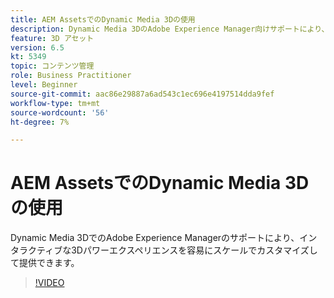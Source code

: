 ```yaml
---
title: AEM AssetsでのDynamic Media 3Dの使用
description: Dynamic Media 3DのAdobe Experience Manager向けサポートにより、インタラクティブな3Dパワーエクスペリエンスを容易にスケールでカスタマイズして提供できます
feature: 3D アセット
version: 6.5
kt: 5349
topic: コンテンツ管理
role: Business Practitioner
level: Beginner
source-git-commit: aac86e29887a6ad543c1ec696e4197514dda9fef
workflow-type: tm+mt
source-wordcount: '56'
ht-degree: 7%

---
```



# AEM AssetsでのDynamic Media 3Dの使用

Dynamic Media 3DでのAdobe Experience Managerのサポートにより、インタラクティブな3Dパワーエクスペリエンスを容易にスケールでカスタマイズして提供できます。

>[!VIDEO](https://video.tv.adobe.com/v/35156/?quality=12&learn=on)
